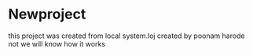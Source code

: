# Newproject
this project was created from local system.loj
created by poonam harode
not we will know how it works




